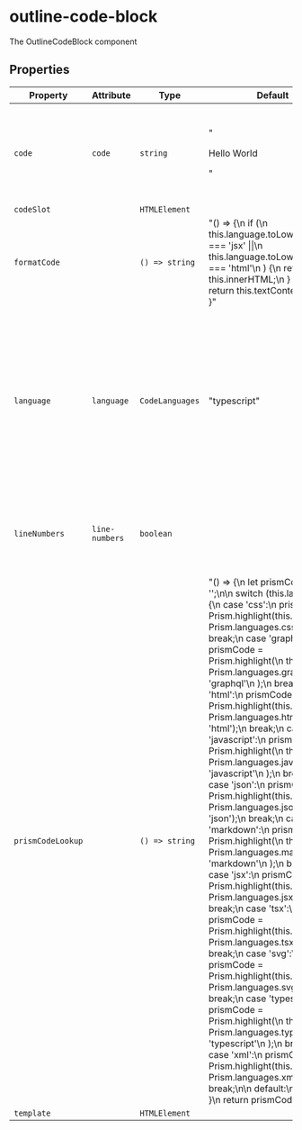 # outline-code-block

The OutlineCodeBlock component

## Properties

| Property          | Attribute      | Type            | Default                                          | Description                                      |
|-------------------|----------------|-----------------|--------------------------------------------------|--------------------------------------------------|
| `code`            | `code`         | `string`        | "<p>Hello World</p>"                             | The code snippet to be displayed - default '<p>Hello World</p>' |
| `codeSlot`        |                | `HTMLElement`   |                                                  |                                                  |
| `formatCode`      |                | `() => string`  | "() => {\n    if (\n      this.language.toLowerCase() === 'jsx' \|\|\n      this.language.toLowerCase() === 'html'\n    ) {\n      return this.innerHTML;\n    } else {\n      return this.textContent!;\n    }\n  }" |                                                  |
| `language`        | `language`     | `CodeLanguages` | "typescript"                                     | Language of code block - default 'typescript'<br />'css' \| 'graphql' \| 'html' \| 'javascript' \| 'json' \| 'markdown' \| 'reactjsx' \| 'reacttsx' \| 'svg' \| 'typescript' \| 'xml' |
| `lineNumbers`     | `line-numbers` | `boolean`       |                                                  | Whether or not to display the line numbers for code block |
| `prismCodeLookup` |                | `() => string`  | "() => {\n    let prismCode = '';\n\n    switch (this.language) {\n      case 'css':\n        prismCode = Prism.highlight(this.code, Prism.languages.css, 'css');\n        break;\n      case 'graphql':\n        prismCode = Prism.highlight(\n          this.code,\n          Prism.languages.graphql,\n          'graphql'\n        );\n        break;\n      case 'html':\n        prismCode = Prism.highlight(this.code, Prism.languages.html, 'html');\n        break;\n      case 'javascript':\n        prismCode = Prism.highlight(\n          this.code,\n          Prism.languages.javascript,\n          'javascript'\n        );\n        break;\n      case 'json':\n        prismCode = Prism.highlight(this.code, Prism.languages.json, 'json');\n        break;\n      case 'markdown':\n        prismCode = Prism.highlight(\n          this.code,\n          Prism.languages.markdown,\n          'markdown'\n        );\n        break;\n      case 'jsx':\n        prismCode = Prism.highlight(this.code, Prism.languages.jsx, 'jsx');\n        break;\n      case 'tsx':\n        prismCode = Prism.highlight(this.code, Prism.languages.tsx, 'tsx');\n        break;\n      case 'svg':\n        prismCode = Prism.highlight(this.code, Prism.languages.svg, 'svg');\n        break;\n      case 'typescript':\n        prismCode = Prism.highlight(\n          this.code,\n          Prism.languages.typescript,\n          'typescript'\n        );\n        break;\n      case 'xml':\n        prismCode = Prism.highlight(this.code, Prism.languages.xml, 'xml');\n        break;\n\n      default:\n        break;\n    }\n    return prismCode;\n  }" |                                                  |
| `template`        |                | `HTMLElement`   |                                                  |                                                  |
